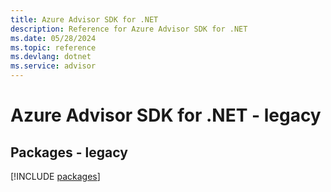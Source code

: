 ```yaml
---
title: Azure Advisor SDK for .NET
description: Reference for Azure Advisor SDK for .NET
ms.date: 05/28/2024
ms.topic: reference
ms.devlang: dotnet
ms.service: advisor
---
```

# Azure Advisor SDK for .NET - legacy
## Packages - legacy
[!INCLUDE [packages](advisor-index.md)]